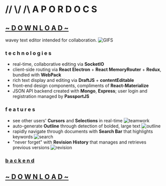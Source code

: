 # // \\/ /\ A P O R D O C S

## [~ D O W N L O A D ~](https://d7o5z8v23ot3e.cloudfront.net/#/products)

wavey text editor intended for collaboration.
![GIFS](gifs/GIFS.gif)

### t e c h n o l o g i e s
- real-time, collaborative editing via **SocketIO**
- client-side routing via **React Electron** + **React MemoryRouter** + **Redux**, bundled with **WebPack**
- rich text display and editing via **DraftJS** + **contentEditable**
- front-end design components, compliments of **React-Materialize**
- JSON API backend created with **Mongo**, **Express**; user login and registration managed by **PassportJS**

### f e a t u r e s
- see other users' **Cursors** and **Selections** in real-time
![teamwork](gifs/teamwork.gif)
- auto-generate **Outline** through detection of bolded, large text
![outline](gifs/outline.gif)
- rapidly navigate through documents with **Search Bar** that highlights keywords
![search](https://j.gifs.com/gLLPN9.gif)
- "never forget" with **Revision History** that manages and retrieves previous versions
![revision](gifs/revision.gif)


### [b a c k e n d](https://github.com/tangsauce/vapor-backend)

## [~ D O W N L O A D ~](https://d7o5z8v23ot3e.cloudfront.net/#/products)
